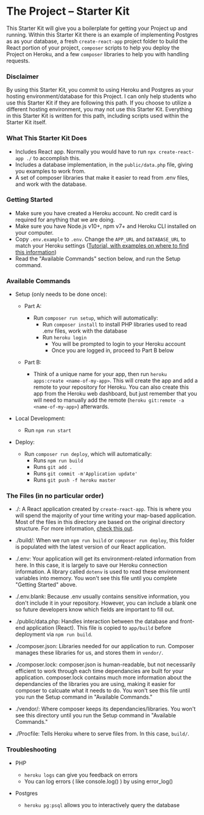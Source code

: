# The Project – Starter Kit

This Starter Kit will give you a boilerplate for getting your Project up and running. Within this Starter Kit there is an example of implementing Postgres as
as your database, a fresh `create-react-app` project folder to build the React portion of your project, `composer` scripts to help you deploy 
the Project on Heroku, and a few `composer` libraries to help you with handling requests.

### Disclaimer

By using this Starter Kit, you commit to using Heroku and Postgres as your hosting environment/database for this Project. I can only help students who use this 
Starter Kit if they are following this path. If you choose to utilize a different hosting environment, you may not use this Starter Kit. Everything in this
Starter Kit is written for this path, including scripts used within the Starter Kit itself.

### What This Starter Kit Does

* Includes React app. Normally you would have to run `npx create-react-app ./` to accomplish this.
* Includes a database implementation, in the `public/data.php` file, giving you examples to work from.
* A set of composer libraries that make it easier to read from .env files, and work with the database. 

### Getting Started

* Make sure you have created a Heroku account. No credit card is required for anything that we are doing.
* Make sure you have Node.js v10+, npm v7+ and Heroku CLI installed on your computer.
* Copy `.env.example` to `.env`. Change the `APP_URL` and `DATABASE_URL` to match your Heroku settings ([Tutorial, with examples on where to find this information](https://www.youtube.com/watch?v=Yejm3x-46Tc))
* Read the "Available Commands" section below, and run the Setup command.

### Available Commands

* Setup (only needs to be done once):
    * Part A: 
        * Run `composer run setup`, which will automatically:
            * Run `composer install` to install PHP libraries used to read .env files, work with the database
            * Run `heroku login`
                * You will be prompted to login to your Heroku account
                * Once you are logged in, proceed to Part B below

    * Part B: 
        * Think of a unique name for your app, then run `heroku apps:create <name-of-my-app>`. This will create the app and add a remote to your repository for Heroku. You can also create this app from the Heroku web dashboard, but just remember that you will need to manually add the remote 
        (`heroku git:remote -a <name-of-my-app>`) afterwards.

* Local Development: 
    * Run `npm run start`

* Deploy: 
    * Run `composer run deploy`, which will automatically:
        * Runs `npm run build`
        * Runs `git add .`
        * Runs `git commit -m'Application update'`
        * Runs `git push -f heroku master`

### The Files (in no particular order)

* ./: A React application created by `create-react-app`. This is where you will spend the majority of your time writing your map-based application.
Most of the files in this directory are based on the original directory structure. For more information, [check this out](https://github.com/facebook/create-react-app).

* ./build/: When we run `npm run build` or `composer run deploy`, this folder is populated with the latest version of our React application.

* ./.env: Your application will get its environment-related information from here. In this case, it is largely to save our Heroku connection information. A library
called `dotenv` is used to read these environment variables into memory. You won't see this file until you complete "Getting Started" above.

* ./.env.blank: Because .env usually contains sensitive information, you don't include it in your repository. However, you can include a blank one so future 
developers know which fields are important to fill out.

* ./public/data.php: Handles interaction between the database and front-end application (React). This file is copied to `app/build` before deployment via `npm run build`.

* ./composer.json: Libraries needed for our application to run. Composer manages these libraries for us, and stores them in `vendor/`. 

* ./composer.lock: composer.json is human-readable, but not necessarily efficient to work through each time dependancies are built for your application. composer.lock 
contains much more information about the dependancies of the libraries you are using, making it easier for composer to calcuate what it needs to do. You won't see 
this file until you run the Setup command in "Available Commands."

* ./vendor/: Where composer keeps its dependancies/libraries. You won't see this directory until you run the Setup command in "Available Commands."

* ./Procfile: Tells Heroku where to serve files from. In this case, `build/`.


### Troubleshooting

* PHP
    * `heroku logs` can give you feedback on errors
    * You can log errors ( like console.log() ) by using error_log()

* Postgres
    * `heroku pg:psql` allows you to interactively query the database
    